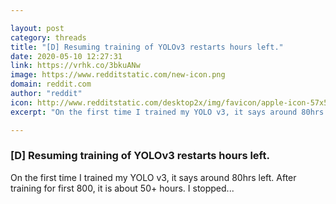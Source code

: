 ```yaml
---

layout: post
category: threads
title: "[D] Resuming training of YOLOv3 restarts hours left."
date: 2020-05-10 12:27:31
link: https://vrhk.co/3bkuANw
image: https://www.redditstatic.com/new-icon.png
domain: reddit.com
author: "reddit"
icon: http://www.redditstatic.com/desktop2x/img/favicon/apple-icon-57x57.png
excerpt: "On the first time I trained my YOLO v3, it says around 80hrs left. After training for first 800, it is about 50+ hours. I stopped..."

---
```


### [D] Resuming training of YOLOv3 restarts hours left.

On the first time I trained my YOLO v3, it says around 80hrs left. After training for first 800, it is about 50+ hours. I stopped...